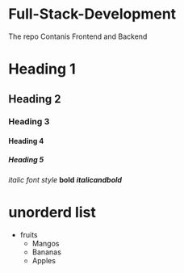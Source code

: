# Full-Stack-Development
The repo Contanis Frontend and Backend
# Heading 1
## Heading 2
### Heading 3
#### Heading 4
##### Heading 5

*italic font style*
**bold**
***italicandbold***

# unorderd list
* fruits
  * Mangos
  * Bananas
  * Apples
